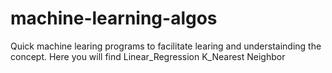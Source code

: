 # machine-learning-algos
Quick machine learing programs to facilitate learing and understainding the concept.
Here you will find 
Linear_Regression
K_Nearest Neighbor

